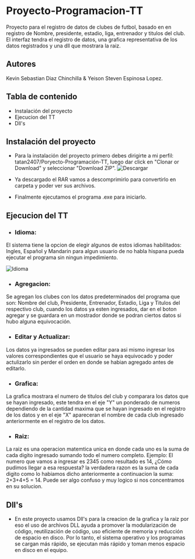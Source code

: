   #     Proyecto-Programacion-TT
Proyecto para el registro de datos de clubes de futbol, basado en  en registro de  Nombre, presidente, estadio, liga, entrenador y titulos del club. El interfaz tendra  el registro de datos, una grafica representativa de los datos registrados  y una dll que mostrara la raiz.
## Autores
Kevin Sebastian Diaz Chinchilla  & Yeison Steven Espinosa Lopez.

## Tabla de contenido
- Instalación del proyecto
- Ejecucion del TT
- Dll's

## Instalación del proyecto

- Para la instalación del proyecto primero debes dirigirte a mi perfil: tatan2407/Poryecto-Programación-TT, luego dar click en "Clonar or Download" y seleccionar "Download ZIP".
![Descargar](https://user-images.githubusercontent.com/61460029/82264969-89a29b00-992b-11ea-8c03-bd79f95ce91f.PNG)

- Ya descargado el RAR vamos a descomprimirlo para convertirlo en carpeta y poder ver sus archivos.
- Finalmente ejecutamos el programa .exe para iniciarlo.

## Ejecucion del TT

- ### Idioma: 
El sistema tiene la opcion de elegir algunos de estos idiomas habilitados: Ingles, Español y Mandarin para algun usuario de no habla hispana pueda ejecutar el programa sin ningun impedimiento.  

![Idioma](https://user-images.githubusercontent.com/61460029/82264270-39770900-992a-11ea-9bc4-64572061f73d.PNG)

- ### Agregacion:
Se agregan los clubes con los datos predeterminados del programa que son: Nombre del club, Presidente, Entrenador, Estadio, Liga y Titulos del respectivo club, cuando los datos ya esten ingresados, dar en el boton agregar y se guardara en un mostrador donde se podran ciertos datos si hubo alguna equivocación.
- ### Editar y Actualizar:
Los datos ya ingresados se pueden editar para asi mismo ingresar los valores correspondientes que el usuario se haya equivocado y poder actulizarlo sin perder el orden en donde se habian agregado antes de editarlo.
- ### Grafica:
La grafica mostrara el numero de titulos del club y comparara los datos que se hayan ingresado, este tendra en el eje "Y" un ponderado de numeros dependiendo de la cantidad maxima que se hayan ingresado en el registro de los datos y en el eje "X" apareceran el nombre de cada club ingresado anteriormente en el registro de los datos.
- ### Raiz:
La raiz es una operacion matemtica unica en donde cada uno es la suma de cada digito ingresado sumando todo el numero completo.
Ejemplo:
El numero que vamos a ingresar es 2345 como resultado es 14, ¿Cómo pudimos llegar a esa respuesta? la verdadera razon es la suma de cada digito como lo habiamos dicho anteriormente a continuacion la suma: 2+3+4+5 = 14. Puede ser algo confuso y muy logico si nos concentramos en su solucion.

## Dll's
- En este proyecto usamos Dll's para la creacion de la grafica y la raiz por eso el uso de archivos DLL ayuda a promover la modularización de código, reutilización de código, uso eficiente de memoria y reducción de espacio en disco. Por lo tanto, el sistema operativo y los programas se cargan más rápido, se ejecutan más rápido y toman menos espacio en disco en el equipo. 









